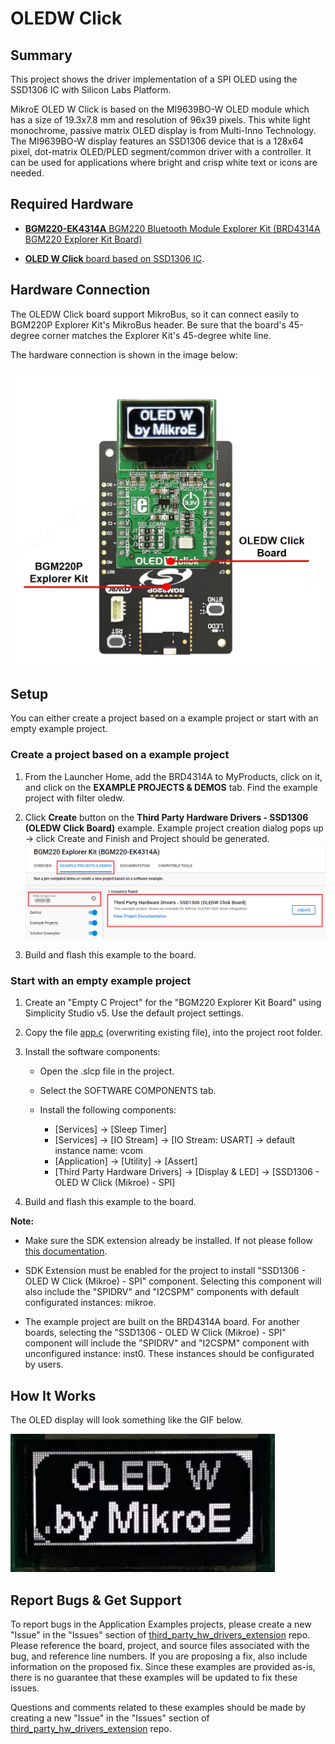 # OLEDW Click #

## Summary ##

This project shows the driver implementation of a SPI OLED using the SSD1306 IC with Silicon Labs Platform.

MikroE OLED W Click is based on the MI9639BO-W OLED module which has a size of 19.3x7.8 mm and resolution of 96x39 pixels. This white light monochrome, passive matrix OLED display is from Multi-Inno Technology. The MI9639BO-W display features an SSD1306 device that is a 128x64 pixel, dot-matrix OLED/PLED segment/common driver with a controller. It can be used for applications where bright and crisp white text or icons are needed.

## Required Hardware ##

- [**BGM220-EK4314A** BGM220 Bluetooth Module Explorer Kit (BRD4314A BGM220 Explorer Kit Board)](https://www.silabs.com/development-tools/wireless/bluetooth/bgm220-explorer-kit)

- [**OLED W Click** board based on SSD1306 IC](https://www.mikroe.com/oled-w-click).

## Hardware Connection ##

The OLEDW Click board support MikroBus, so it can connect easily to BGM220P Explorer Kit's MikroBus header. Be sure that the board's 45-degree corner matches the Explorer Kit's 45-degree white line.

The hardware connection is shown in the image below:

![board](hardware_connection.png "Hardware connection")

## Setup ##

You can either create a project based on a example project or start with an empty example project.

### Create a project based on a example project ###

1. From the Launcher Home, add the BRD4314A to MyProducts, click on it, and click on the **EXAMPLE PROJECTS & DEMOS** tab. Find the example project with filter oledw.

2. Click **Create** button on the **Third Party Hardware Drivers - SSD1306 (OLEDW Click Board)** example. Example project creation dialog pops up -> click Create and Finish and Project should be generated.
![Create_example](create_example.png)

3. Build and flash this example to the board.

### Start with an empty example project ###

1. Create an "Empty C Project" for the "BGM220 Explorer Kit Board" using Simplicity Studio v5. Use the default project settings.

2. Copy the file [app.c](https://github.com/SiliconLabs/third_party_hw_drivers_extension/tree/master/app/example/mikroe_oledw_ssd1306) (overwriting existing file), into the project root folder.

3. Install the software components:

    - Open the .slcp file in the project.

    - Select the SOFTWARE COMPONENTS tab.

    - Install the following components:

        - [Services] → [Sleep Timer]
        - [Services] → [IO Stream] → [IO Stream: USART] → default instance name: vcom
        - [Application] → [Utility] → [Assert]
        - [Third Party Hardware Drivers] → [Display & LED] → [SSD1306 - OLED W Click (Mikroe) - SPI]

4. Build and flash this example to the board.

**Note:**

- Make sure the SDK extension already be installed. If not please follow [this documentation](https://github.com/SiliconLabs/third_party_hw_drivers_extension/blob/master/README.md).

- SDK Extension must be enabled for the project to install "SSD1306 - OLED W Click (Mikroe) - SPI" component. Selecting this component will also include the "SPIDRV" and "I2CSPM" components with default configurated instances: mikroe.

- The example project are built on the BRD4314A board. For another boards, selecting the "SSD1306 - OLED W Click (Mikroe) - SPI" component will include the "SPIDRV" and "I2CSPM" component with unconfigured instance: inst0. These instances should be configurated by users.

## How It Works ##

The OLED display will look something like the GIF below.

![logging_screen](testing_result.gif)

## Report Bugs & Get Support ##

To report bugs in the Application Examples projects, please create a new "Issue" in the "Issues" section of [third_party_hw_drivers_extension](https://github.com/SiliconLabs/third_party_hw_drivers_extension) repo. Please reference the board, project, and source files associated with the bug, and reference line numbers. If you are proposing a fix, also include information on the proposed fix. Since these examples are provided as-is, there is no guarantee that these examples will be updated to fix these issues.

Questions and comments related to these examples should be made by creating a new "Issue" in the "Issues" section of [third_party_hw_drivers_extension](https://github.com/SiliconLabs/third_party_hw_drivers_extension) repo.

